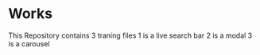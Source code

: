 # Works
This Repository contains 3 traning files
1 is a live search bar 
2 is a modal 
3 is a carousel 
